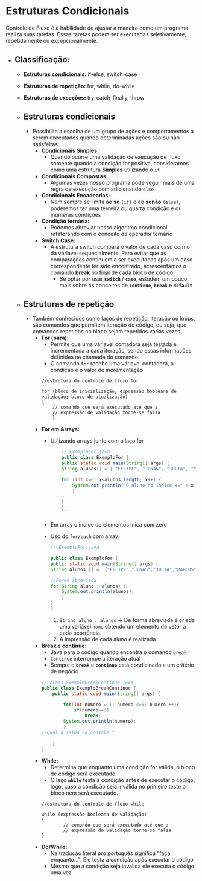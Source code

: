 # Estruturas Condicionais

Controle de Fluxo é a habilidade de ajustar a maneira como um programa realiza suas tarefas. Essas tarefas podem ser executadas seletivamente, repetidamente ou excepcionalmente.

- Classificação:
    - 
    - **Estruturas condicionais:** if-else, switch-case
    - **Estruturas de repetição:** for, while, do-while
    - **Estruturas de exceções:** try-catch-finally, throw

    - Estruturas condicionais
        -
        - Possibilita a escolha de um grupo de ações e comportamentos a serem executados quando determinadas ações são ou não satisfeitas.
            - **Condicionais Simples:**
                - Quando ocorre uma validação de execução de fluxo somente quando a condição for positiva, consideramos como uma estrutura **Simples** utilizando o `if`
            - **Condicionais Compostas:**
                - Algumas vezes nosso programa pode seguir mais de uma regra de execução com adicionando `else`
            - **Condicionais Encadeadas:**
                - Nem sempre se limita ao **se** `(if)` e ao **senão** `(else)`, poderemos ter uma terceira ou quarta condição e ou inumeras condições
            - **Condição ternária:**
                - Podemos abreviar nosso algoritmo condicional refatorando com o conceito de operador ternário
            - **Switch Case:**
                - A estrutura switch compara o valor de cada caso com o da váriavel sequecialmente. Para evitar que as comparações continuem a ser executadas após um caso correspondente ter sido encontrado, acrescentamos o comando **break** no final de cada bloco de código
                    - Se optar por usar **`switch`** / **`case`**, estudem um  pouco mais sobre os conceitos de **`continue`**, **`break`** e **`default`**
    - Estruturas de repetição
        - 
        - Também conhecidos como laços de repetição, iteração ou loops, são comandos que permitem iteração de código, ou seja, que comandos repetidos no bloco sejam repetidos várias vezes
            - **For (para):**
                - Permite que uma váriavel contadora seja testada e incrementada a cada iteração, sendo essas informações definidas na chamada do comando.
                - O comando `for` recebe uma váriavel contadora, a condição e o valor de incrementação
                ```
                //estrutura do controle de fluxo for

                for (bloco de inicialização; expressão booleana de validação; bloco de atualização)
                {
                    // comando que será executado até que a 
                    // expressão de validação torne-se falsa 
                    }
                ```
            - **For em Arrays:**
                - Utilizando arrays junto com o laço for

                    ```java
                        // ExemploFor.java
                        public class ExemploFor {
                        public static void main(String[] args) {
	                    String alunos[] = { "FELIPE", "JONAS", "JULIA", "MARCOS" };

	                    for (int x=0; x<alunos.length; x++) {
		                    System.out.println("O aluno no indice x=" + x + " é " + alunos[x]);
	                        }

                        }
                        }
                        ```
                - Em array o indice de elementos inica com zero
                - Uso do `for/each` com array:
                    ```java
                    // ExemploFor.java

                    public class ExemploFor {
                    public static void main(String[] args) {
	                String alunos [] =  {"FELIPE","JONAS","JULIA","MARCOS"};

                    //Forma abreviada
	                for(String aluno : alunos) {
	                    System.out.println(alunos);
	                    }
                    }
                    }
                    ```
                    1. `String aluno : alunos` -> De forma abreviada é criada uma variável `nome` obtendo um elemento do vetor a cada ocorrência.
                    2. A impressão de cada aluno é realizada.
            - **Break e continue:**
                - Java para o código quando encontra o comando `break`
                - `Continue` interrompe a iteração atual
                - Sempre o **`break`** e **`continue`** está condicinado a um critério de negócio.
                ```java
                // class ExemploBreakContinue.java
                public class ExemploBreakContinue {
	                public static void main(String[] args) {

	                    for(int numero = 1; numero <=5; numero ++){
		                    if(numero==3)
			                    break;
		                System.out.println(numero);
	                    }
	            //Qual a saída no console ?

                    }
                }
                ```
            - **While:**
                - Determina que enquanto uma condição for válida, o bloco de código será executado.
                - O laço **`while`** testa a condição antes de executar o código, logo, caso a condição seja inválida no primeiro teste o bloco nem será executado.
                ```
                //estrutura do controle de fluxo while

                while (expressão booleana de validação)
                {
                        // comando que será executado até que a 
                        // expressão de validação torne-se falsa 
                }
                ```
            - **Do/While:**
                - Na tradução literal pro português significa "faça enquanto...". Ele testa a condição após executar o código
                - Mesmo que a condição seja invalida ele executa o código uma vez
